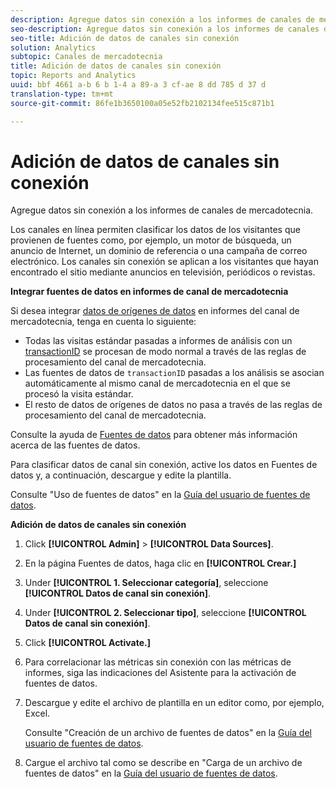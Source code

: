 ```yaml
---
description: Agregue datos sin conexión a los informes de canales de mercadotecnia.
seo-description: Agregue datos sin conexión a los informes de canales de mercadotecnia.
seo-title: Adición de datos de canales sin conexión
solution: Analytics
subtopic: Canales de mercadotecnia
title: Adición de datos de canales sin conexión
topic: Reports and Analytics
uuid: bbf 4661 a-b 6 b 1-4 a 89-a 3 cf-ae 8 dd 785 d 37 d
translation-type: tm+mt
source-git-commit: 86fe1b3650100a05e52fb2102134fee515c871b1

---
```



# Adición de datos de canales sin conexión

Agregue datos sin conexión a los informes de canales de mercadotecnia.

Los canales en línea permiten clasificar los datos de los visitantes que provienen de fuentes como, por ejemplo, un motor de búsqueda, un anuncio de Internet, un dominio de referencia o una campaña de correo electrónico. Los canales sin conexión se aplican a los visitantes que hayan encontrado el sitio mediante anuncios en televisión, periódicos o revistas.

**Integrar fuentes de datos en informes de canal de mercadotecnia**

Si desea integrar [datos de orígenes de datos](https://marketing.adobe.com/resources/help/en_US/sc/datasources/index.html?f=c_faq) en informes del canal de mercadotecnia, tenga en cuenta lo siguiente:

* Todas las visitas estándar pasadas a informes de análisis con un [transactionID](https://marketing.adobe.com/resources/help/en_US/sc/datasources/index.html?f=c_Transaction_ID) se procesan de modo normal a través de las reglas de procesamiento del canal de mercadotecnia.
* Las fuentes de datos de `transactionID` pasadas a los análisis se asocian automáticamente al mismo canal de mercadotecnia en el que se procesó la visita estándar.
* El resto de datos de orígenes de datos no pasa a través de las reglas de procesamiento del canal de mercadotecnia.

Consulte la ayuda de [Fuentes de datos](https://marketing.adobe.com/resources/help/en_US/sc/datasources/index.html) para obtener más información acerca de las fuentes de datos.

Para clasificar datos de canal sin conexión, active los datos en Fuentes de datos y, a continuación, descargue y edite la plantilla.

Consulte "Uso de fuentes de datos" en la [Guía del usuario de fuentes de datos](https://marketing.adobe.com/resources/help/en_US/sc/datasources/index.html).

**Adición de datos de canales sin conexión**

1. Click **[!UICONTROL Admin]** &gt; **[!UICONTROL Data Sources]**.
1. En la página Fuentes de datos, haga clic en **[!UICONTROL Crear.]**
1. Under **[!UICONTROL 1. Seleccionar categoría]**, seleccione **[!UICONTROL Datos de canal sin conexión]**.
1. Under **[!UICONTROL 2. Seleccionar tipo]**, seleccione **[!UICONTROL Datos de canal sin conexión]**.
1. Click **[!UICONTROL Activate.]**
1. Para correlacionar las métricas sin conexión con las métricas de informes, siga las indicaciones del Asistente para la activación de fuentes de datos.
1. Descargue y edite el archivo de plantilla en un editor como, por ejemplo, Excel.

   Consulte "Creación de un archivo de fuentes de datos" en la [Guía del usuario de fuentes de datos](https://marketing.adobe.com/resources/help/en_US/sc/datasources/index.html).

1. Cargue el archivo tal como se describe en "Carga de un archivo de fuentes de datos" en la [Guía del usuario de fuentes de datos](https://marketing.adobe.com/resources/help/en_US/sc/datasources/index.html).
